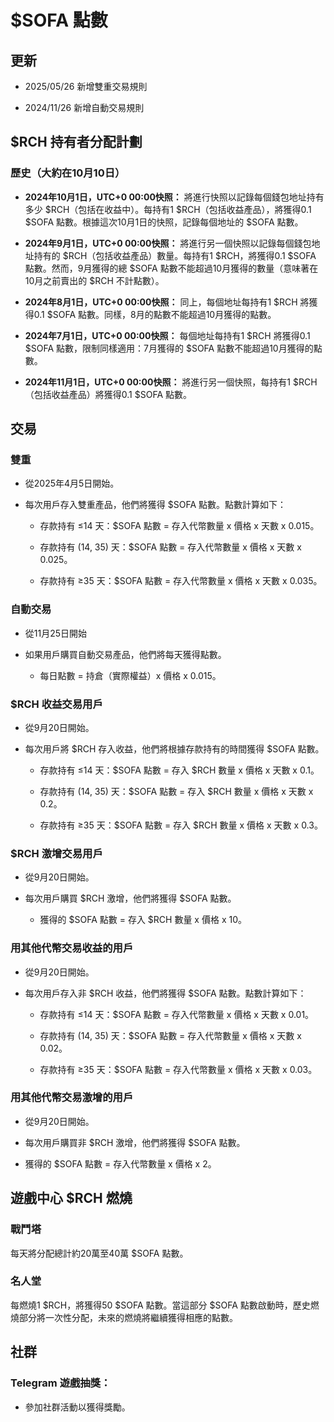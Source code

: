# $SOFA 點數

## 更新

  - 2025/05/26 新增雙重交易規則

  - 2024/11/26 新增自動交易規則

## $RCH 持有者分配計劃

### 歷史（大約在10月10日）

  - **2024年10月1日，UTC+0 00:00快照：** 將進行快照以記錄每個錢包地址持有多少 $RCH（包括在收益中）。每持有1 $RCH（包括收益產品），將獲得0.1 $SOFA 點數。根據這次10月1日的快照，記錄每個地址的 $SOFA 點數。

  - **2024年9月1日，UTC+0 00:00快照：** 將進行另一個快照以記錄每個錢包地址持有的 $RCH（包括收益產品）數量。每持有1 $RCH，將獲得0.1 $SOFA 點數。然而，9月獲得的總 $SOFA 點數不能超過10月獲得的數量（意味著在10月之前賣出的 $RCH 不計點數）。

  - **2024年8月1日，UTC+0 00:00快照：** 同上，每個地址每持有1 $RCH 將獲得0.1 $SOFA 點數。同樣，8月的點數不能超過10月獲得的點數。

  - **2024年7月1日，UTC+0 00:00快照：** 每個地址每持有1 $RCH 將獲得0.1 $SOFA 點數，限制同樣適用：7月獲得的 $SOFA 點數不能超過10月獲得的點數。

  - **2024年11月1日，UTC+0 00:00快照：** 將進行另一個快照，每持有1 $RCH（包括收益產品）將獲得0.1 $SOFA 點數。

## 交易

### 雙重

- 從2025年4月5日開始。

- 每次用戶存入雙重產品，他們將獲得 $SOFA 點數。點數計算如下：

  - 存款持有 ≤14 天：$SOFA 點數 = 存入代幣數量 x 價格 x 天數 x 0.015。

  - 存款持有 (14, 35) 天：$SOFA 點數 = 存入代幣數量 x 價格 x 天數 x 0.025。

  - 存款持有 ≥35 天：$SOFA 點數 = 存入代幣數量 x 價格 x 天數 x 0.035。

### 自動交易

  - 從11月25日開始

  - 如果用戶購買自動交易產品，他們將每天獲得點數。

    - 每日點數 = 持倉（實際權益）x 價格 x 0.015。

### $RCH 收益交易用戶

  - 從9月20日開始。

  - 每次用戶將 $RCH 存入收益，他們將根據存款持有的時間獲得 $SOFA 點數。

    - 存款持有 ≤14 天：$SOFA 點數 = 存入 $RCH 數量 x 價格 x 天數 x 0.1。

    - 存款持有 (14, 35) 天：$SOFA 點數 = 存入 $RCH 數量 x 價格 x 天數 x 0.2。

    - 存款持有 ≥35 天：$SOFA 點數 = 存入 $RCH 數量 x 價格 x 天數 x 0.3。 

### $RCH 激增交易用戶
  
  - 從9月20日開始。

  - 每次用戶購買 $RCH 激增，他們將獲得 $SOFA 點數。

    - 獲得的 $SOFA 點數 = 存入 $RCH 數量 x 價格 x 10。

### 用其他代幣交易收益的用戶

  - 從9月20日開始。

  - 每次用戶存入非 $RCH 收益，他們將獲得 $SOFA 點數。點數計算如下：

    - 存款持有 ≤14 天：$SOFA 點數 = 存入代幣數量 x 價格 x 天數 x 0.01。

    - 存款持有 (14, 35) 天：$SOFA 點數 = 存入代幣數量 x 價格 x 天數 x 0.02。

    - 存款持有 ≥35 天：$SOFA 點數 = 存入代幣數量 x 價格 x 天數 x 0.03。

### 用其他代幣交易激增的用戶
  
  - 從9月20日開始。

  - 每次用戶購買非 $RCH 激增，他們將獲得 $SOFA 點數。

  - 獲得的 $SOFA 點數 = 存入代幣數量 x 價格 x 2。

## 遊戲中心 $RCH 燃燒

### 戰鬥塔

每天將分配總計約20萬至40萬 $SOFA 點數。

### 名人堂

每燃燒1 $RCH，將獲得50 $SOFA 點數。當這部分 $SOFA 點數啟動時，歷史燃燒部分將一次性分配，未來的燃燒將繼續獲得相應的點數。

## 社群

### Telegram 遊戲抽獎：

  - 參加社群活動以獲得獎勵。